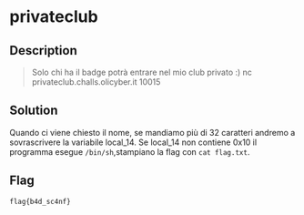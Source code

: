 # privateclub

## Description
> Solo chi ha il badge potrà entrare nel mio club privato :)
nc privateclub.challs.olicyber.it 10015

## Solution
Quando ci viene chiesto il nome, se mandiamo più di 32 caratteri andremo a sovrascrivere la variabile local_14.
Se local_14 non contiene 0x10 il programma esegue `/bin/sh`,stampiano la flag con `cat flag.txt`.

## Flag
`flag{b4d_sc4nf}`